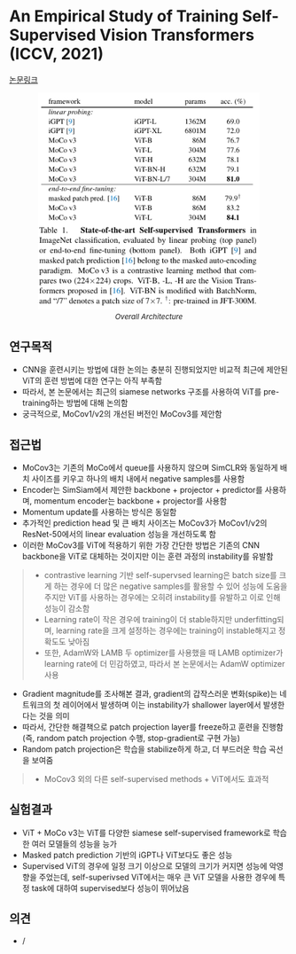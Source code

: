 # An Empirical Study of Training Self-Supervised Vision Transformers (ICCV, 2021)

[논문링크](https://openaccess.thecvf.com/content/ICCV2021/html/Chen_An_Empirical_Study_of_Training_Self-Supervised_Vision_Transformers_ICCV_2021_paper.html)

<p align="center">
    <img width="400" alt='fig1' src="./img/05_16_01.png?raw=true"></br>
    <em><font size=2>Overall Architecture</font></em>
</p>

## 연구목적
- CNN을 훈련시키는 방법에 대한 논의는 충분히 진행되었지만 비교적 최근에 제안된 ViT의 훈련 방법에 대한 연구는 아직 부족함
- 따라서, 본 논문에서는 최근의 siamese networks 구조를 사용하여 ViT를 pre-training하는 방법에 대해 논의함
- 궁극적으로, MoCov1/v2의 개선된 버전인 MoCov3를 제안함

## 접근법
- MoCov3는 기존의 MoCo에서 queue를 사용하지 않으며 SimCLR와 동일하게 배치 사이즈를 키우고 하나의 배치 내에서 negative samples를 사용함
- Encoder는 SimSiam에서 제안한 backbone + projector + predictor를 사용하며, momentum encoder는 backbone + projector를 사용함
- Momentum update를 사용하는 방식은 동일함
- 추가적인 prediction head 및 큰 배치 사이즈는 MoCov3가 MoCov1/v2의 ResNet-50에서의 linear evaluation 성능을 개선하도록 함
- 이러한 MoCov3를 ViT에 적용하기 위한 가장 간단한 방법은 기존의 CNN backbone을 ViT로 대체하는 것이지만 이는 훈련 과정의 instability를 유발함
> - contrastive learning 기반 self-supervsed learning은 batch size를 크게  하는 경우에 더 많은 negative samples를 활용할 수 있어 성능에 도움을 주지만 ViT를 사용하는 경우에는 오히려 instability를 유발하고 이로 인해 성능이 감소함
> - Learning rate이 작은 경우에 training이 더 stable하지만 underfitting되며, learning rate을 크게 설정하는 경우에는 training이 instable해지고 정확도도 낮아짐
> - 또한, AdamW와 LAMB 두 optimizer를 사용했을 때 LAMB optimizer가 learning rate에 더 민감하였고, 따라서 본 논문에서는 AdamW optimizer 사용
- Gradient magnitude를 조사해본 결과, gradient의 갑작스러운 변화(spike)는 네트워크의 첫 레이어에서 발생하며 이는 instability가 shallower layer에서 발생한다는 것을 의미
- 따라서, 간단한 해결책으로 patch projection layer를 freeze하고 훈련을 진행함 (즉, random patch projection 수행, stop-gradient로 구현 가능)
- Random patch projection은 학습을 stabilize하게 하고, 더 부드러운 학습 곡선을 보여줌
> - MoCov3 외의 다른 self-supervised methods + ViT에서도 효과적

## 실험결과
- ViT + MoCo v3는 ViT를 다양한 siamese self-supervised framework로 학습한 여러 모델들의 성능을 능가
- Masked patch prediction 기반의 iGPT나 ViT보다도 좋은 성능
- Supervised ViT의 경우에 일정 크기 이상으로 모델의 크기가 커지면 성능에 악영향을 주었는데, self-superivsed ViT에서는 매우 큰 ViT 모델을 사용한 경우에 특정 task에 대하여 supervised보다 성능이 뛰어났음

## 의견
- /